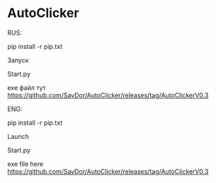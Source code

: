 # AutoClicker
RUS:

pip install -r pip.txt

Запуск

Start.py

exe файл тут https://github.com/SavDor/AutoClicker/releases/tag/AutoClickerV0.3

ENG:

pip install -r pip.txt

Launch

Start.py

exe file here https://github.com/SavDor/AutoClicker/releases/tag/AutoClickerV0.3

